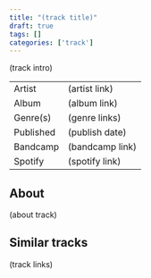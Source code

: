 ```yaml
---
title: "(track title)"
draft: true
tags: []
categories: ['track']
---
```


(track intro)

|              |                                  |
| ------------ | -------------------------------- |
| Artist       | (artist link)                    |
| Album        | (album link)                     |
| Genre(s)     | (genre links)                    |
| Published    | (publish date)                   |
| Bandcamp     | (bandcamp link)                  |
| Spotify      | (spotify link)                   |

## About
(about track)

## Similar tracks
(track links)